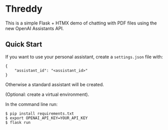 # Threddy

This is a simple Flask + HTMX demo of chatting with PDF files using the new OpenAI Assistants API.

## Quick Start

If you want to use your personal assistant, create a ```settings.json``` file with:
```
{
    "assistant_id": "<assistant_id>"
}
```
Otherwise a standard assistant will be created.

(Optional: create a virtual environment).

In the command line run:
```
$ pip install requirements.txt
$ export OPENAI_API_KEY=YOUR_API_KEY
$ flask run
```
